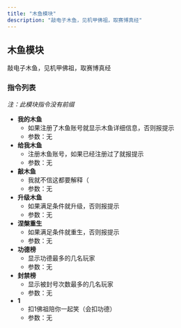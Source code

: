 ```yaml
---
title: "木鱼模块"
description: "敲电子木鱼，见机甲佛祖，取赛博真经"
---
```


## 木鱼模块

敲电子木鱼，见机甲佛祖，取赛博真经

### 指令列表

*注：此模块指令没有前缀*

- **我的木鱼**
    - 如果注册了木鱼账号就显示木鱼详细信息，否则报提示
    - 参数：无
- **给我木鱼**
    - 注册木鱼账号，如果已经注册过了就报提示
    - 参数：无
- **敲木鱼**
    - 我就不信这都要解释（
    - 参数：无
- **升级木鱼**
    - 如果满足条件就升级，否则报提示
    - 参数：无
- **涅槃重生**
    - 如果满足条件就重生，否则报提示
    - 参数：无
- **功德榜**
    -  显示功德最多的几名玩家
    - 参数：无
- **封禁榜**
    -  显示被封号次数最多的几名玩家
    - 参数：无
- **1**
    - 扣1佛祖陪你一起笑（会扣功德）
    - 参数：无